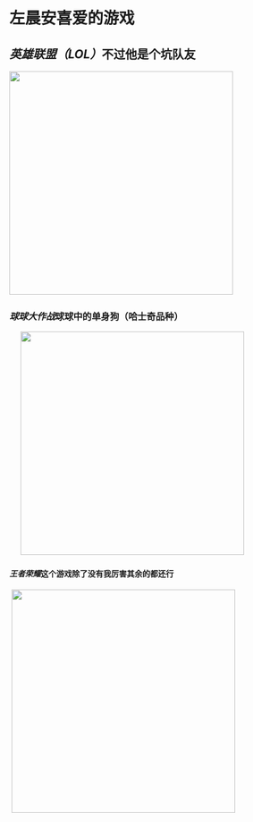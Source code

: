 
<HTML>
  <head>
    <title>左晨安喜爱的游戏</title>
  </head>
      <body>
      <H1>左晨安喜爱的游戏</H1>
      <h2><em>英雄联盟（LOL）</em>不过他是个坑队友</h2>
      <img src="http://att.bbs.duowan.com/forum/201312/07/155555dbdarary661ruy1u.gif" width="400" height="400" /> 
      <h3><em>球球大作战</em>球球中的单身狗（哈士奇品种）</h3>
      <img src="http://r3.ykimg.com/0541040855D745096A0A4F3B79BCC5A3" width="400" height="400"/>
      <h4><em>王者荣耀</em>这个游戏除了没有我厉害其余的都还行</h4>
       <img src="http://n.sinaimg.cn/97973/transform/20160603/9UBJ-fxsvenx3182989.jpg" width="400" height="400"/>
      </body>
</HTML>
